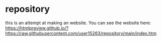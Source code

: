 # repository
this is an attempt at making an website.
You can see the website here: https://htmlpreview.github.io/?https://raw.githubusercontent.com/user15263/repository/main/index.htm
